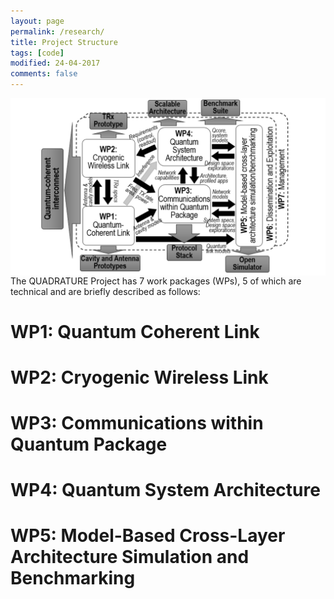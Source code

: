 ```yaml
---
layout: page
permalink: /research/
title: Project Structure
tags: [code]
modified: 24-04-2017
comments: false
---
```



<img align="right" src= "images/‎Quadrature_pert_chart.‎001.png"/>

The QUADRATURE Project has 7 work packages (WPs), 5 of which are technical and are briefly described as follows:

# WP1: Quantum Coherent Link
# WP2: Cryogenic Wireless Link
# WP3: Communications within Quantum Package
# WP4: Quantum System Architecture
# WP5: Model-Based Cross-Layer Architecture Simulation and Benchmarking


















